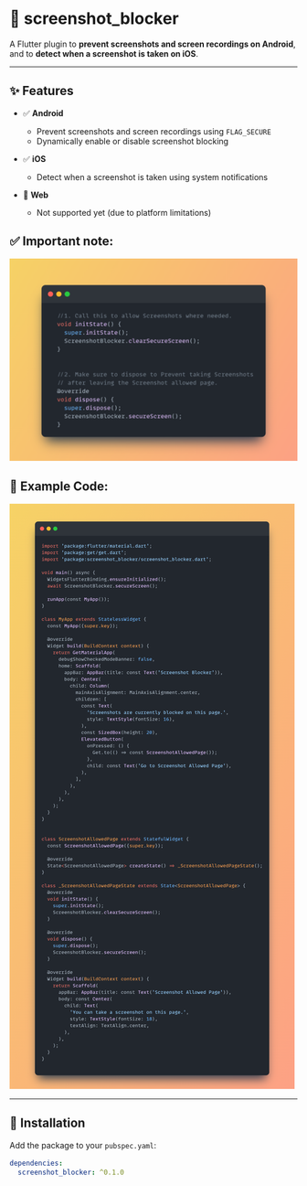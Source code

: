 # 📵 screenshot_blocker


A Flutter plugin to **prevent screenshots and screen recordings on Android**, and to **detect when a screenshot is taken on iOS**.

---

## ✨ Features

- ✅ **Android**
    - Prevent screenshots and screen recordings using `FLAG_SECURE`
    - Dynamically enable or disable screenshot blocking

- ✅ **iOS**
    - Detect when a screenshot is taken using system notifications

- 🚫 **Web**
    - Not supported yet (due to platform limitations)



## ✅ Important note:
![dispose.png](mockup%20images%2Fdispose.png)

## 📸 Example Code:
![full_code.png](mockup%20images%2Ffull_code.png)

---

## 🧩 Installation

Add the package to your `pubspec.yaml`:

```yaml
dependencies:
  screenshot_blocker: ^0.1.0

